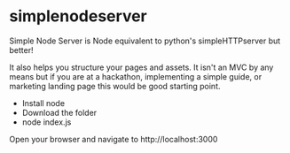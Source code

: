 # simplenodeserver
Simple Node Server is Node equivalent to python's simpleHTTPserver but better! 

It also helps you structure your pages and assets. It isn't an MVC by any means but if you are at a hackathon, implementing a simple guide, or marketing landing page this would be good starting point. 

- Install node 
- Download the folder
- node index.js 

Open your browser and navigate to http://localhost:3000




